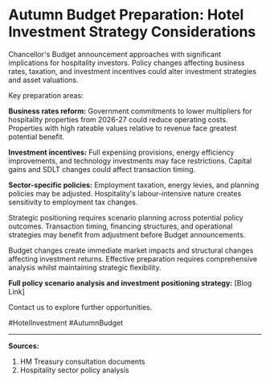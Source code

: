 # Autumn Budget Preparation: Hotel Investment Strategy Considerations

Chancellor's Budget announcement approaches with significant implications for hospitality investors. Policy changes affecting business rates, taxation, and investment incentives could alter investment strategies and asset valuations.

Key preparation areas:

**Business rates reform:** Government commitments to lower multipliers for hospitality properties from 2026-27 could reduce operating costs. Properties with high rateable values relative to revenue face greatest potential benefit.

**Investment incentives:** Full expensing provisions, energy efficiency improvements, and technology investments may face restrictions. Capital gains and SDLT changes could affect transaction timing.

**Sector-specific policies:** Employment taxation, energy levies, and planning policies may be adjusted. Hospitality's labour-intensive nature creates sensitivity to employment tax changes.

Strategic positioning requires scenario planning across potential policy outcomes. Transaction timing, financing structures, and operational strategies may benefit from adjustment before Budget announcements.

Budget changes create immediate market impacts and structural changes affecting investment returns. Effective preparation requires comprehensive analysis whilst maintaining strategic flexibility.

**Full policy scenario analysis and investment positioning strategy:** [Blog Link]

Contact us to explore further opportunities.

#HotelInvestment #AutumnBudget

---
**Sources:**
1. HM Treasury consultation documents
2. Hospitality sector policy analysis
